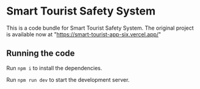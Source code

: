 
  # Smart Tourist Safety System

  This is a code bundle for Smart Tourist Safety System. The original project is available now at "https://smart-tourist-app-six.vercel.app/"

  ## Running the code

  Run `npm i` to install the dependencies.

  Run `npm run dev` to start the development server.
  
